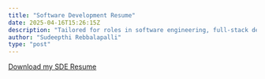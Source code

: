 ```yaml
---
title: "Software Development Resume"
date: 2025-04-16T15:26:15Z
description: "Tailored for roles in software engineering, full-stack development, and systems design"
author: "Sudeepthi Rebbalapalli"
type: "post"
---
```


[Download my SDE Resume](/Sudeepthi_Rebbalapalli_resume_SDE.pdf)
